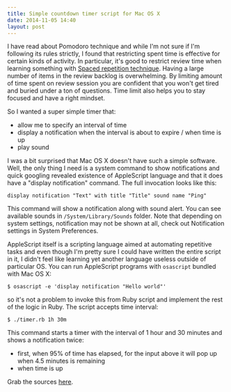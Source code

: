 ```yaml
---
title: Simple countdown timer script for Mac OS X
date: 2014-11-05 14:40
layout: post
---
```


I have read about Pomodoro technique and while I'm not sure if I'm following its rules strictly, I found that restricting spent time is effective for certain kinds of activity. In particular, it's good to restrict review time when learning something with [Spaced repetition technique](https://en.wikipedia.org/wiki/Spaced_repetition). Having a large number of items in the review backlog is overwhelming. By limiting amount of time spent on review session you are confident that you won't get tired and buried under a ton of questions. Time limit also helps you to stay focused and have a right mindset.

So I wanted a super simple timer that:

- allow me to specify an interval of time
- display a notification when the interval is about to expire / when time is up
- play sound

I was a bit surprised that Mac OS X doesn't have such a simple software. Well, the only thing I need is a system command to show notifications and quick googling revealed existence of AppleScript language and that it does have a "display notification" command. The full invocation looks like this:

    display notification "Text" with title "Title" sound name "Ping"

This command will show a notification along with sound alert. You can see available sounds in `/System/Library/Sounds` folder. Note that depending on system settings, notification may not be shown at all, check out Notification settings in System Preferences.

AppleScript itself is a scripting language aimed at automating repetitive tasks and even though I'm pretty sure I could have written the entire script in it, I didn't feel like learning yet another language useless outside of particular OS. You can run AppleScript programs with `osascript` bundled with Mac OS X:

    $ osascript -e 'display notification "Hello world"'

so it's not a problem to invoke this from Ruby script and implement the rest of the logic in Ruby. The script accepts time interval:

    $ ./timer.rb 1h 30m

This command starts a timer with the interval of 1 hour and 30 minutes and shows a notification twice:

- first, when 95% of time has elapsed, for the input above it will pop up when 4.5 minutes is remaining
- when time is up

Grab the sources [here](https://gist.github.com/galymzhan/b8203ba7ed399a74af76).
